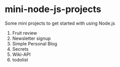 # mini-node-js-projects

Some mini projects to get started with using Node.js

1) Fruit review
2) Newsletter signup
3) Simple Personal Blog
4) Secrets
5) Wiki-API
6) todolist

